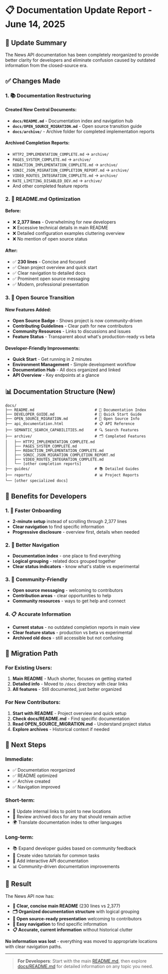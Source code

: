 # 📋 Documentation Update Report - June 14, 2025

## 🎯 Update Summary

The News API documentation has been completely reorganized to provide better clarity for developers and eliminate confusion caused by outdated information from the closed-source era.

## ✅ Changes Made

### 1. **📚 Documentation Restructuring**

#### Created New Central Documents:
- **`docs/README.md`** - Documentation index and navigation hub
- **`docs/OPEN_SOURCE_MIGRATION.md`** - Open source transition guide
- **`docs/archive/`** - Archive folder for completed implementation reports

#### Archived Completion Reports:
- `HTTP2_IMPLEMENTATION_COMPLETE.md` → `archive/`
- `PAGES_SYSTEM_COMPLETE.md` → `archive/`
- `REDACTION_IMPLEMENTATION_COMPLETE.md` → `archive/`
- `SONIC_JSON_MIGRATION_COMPLETION_REPORT.md` → `archive/`
- `VIDEO_ROUTES_INTEGRATION_COMPLETE.md` → `archive/`
- `RATE_LIMITING_DISABLED_DEV.md` → `archive/`
- And other completed feature reports

### 2. **📄 README.md Optimization**

#### Before:
- ❌ **2,377 lines** - Overwhelming for new developers
- ❌ Excessive technical details in main README
- ❌ Detailed configuration examples cluttering overview
- ❌ No mention of open source status

#### After:
- ✅ **230 lines** - Concise and focused
- ✅ Clean project overview and quick start
- ✅ Clear navigation to detailed docs
- ✅ Prominent open source messaging
- ✅ Modern, professional presentation

### 3. **🌟 Open Source Transition**

#### New Features Added:
- **Open Source Badge** - Shows project is now community-driven
- **Contributing Guidelines** - Clear path for new contributors  
- **Community Resources** - Links to discussions and issues
- **Feature Status** - Transparent about what's production-ready vs beta

#### Developer-Friendly Improvements:
- **Quick Start** - Get running in 2 minutes
- **Environment Management** - Simple development workflow
- **Documentation Hub** - All docs organized and linked
- **API Overview** - Key endpoints at a glance

## 📊 Documentation Structure (New)

```
docs/
├── README.md                           # 📖 Documentation Index
├── DEVELOPER_GUIDE.md                  # 🏃 Quick Start Guide  
├── OPEN_SOURCE_MIGRATION.md            # 🌟 Open Source Info
├── api_documentation.html              # 📋 API Reference
├── SEMANTIC_SEARCH_CAPABILITIES.md     # 🔍 Search Features
├── archive/                            # 🗂️ Completed Features
│   ├── HTTP2_IMPLEMENTATION_COMPLETE.md
│   ├── PAGES_SYSTEM_COMPLETE.md
│   ├── REDACTION_IMPLEMENTATION_COMPLETE.md
│   ├── SONIC_JSON_MIGRATION_COMPLETION_REPORT.md
│   ├── VIDEO_ROUTES_INTEGRATION_COMPLETE.md
│   └── [other completion reports]
├── guides/                             # 📚 Detailed Guides
├── reports/                            # 📊 Project Reports
└── [other specialized docs]
```

## 🎯 Benefits for Developers

### 1. **🚀 Faster Onboarding**
- **2-minute setup** instead of scrolling through 2,377 lines
- **Clear navigation** to find specific information
- **Progressive disclosure** - overview first, details when needed

### 2. **🧭 Better Navigation**
- **Documentation index** - one place to find everything
- **Logical grouping** - related docs grouped together
- **Clear status indicators** - know what's stable vs experimental

### 3. **🤝 Community-Friendly**
- **Open source messaging** - welcoming to contributors
- **Contribution areas** - clear opportunities to help
- **Community resources** - ways to get help and connect

### 4. **📋 Accurate Information**
- **Current status** - no outdated completion reports in main view
- **Clear feature status** - production vs beta vs experimental
- **Archived old docs** - still accessible but not confusing

## 🔄 Migration Path

### For Existing Users:
1. **Main README** - Much shorter, focuses on getting started
2. **Detailed info** - Moved to `/docs` directory with clear links
3. **All features** - Still documented, just better organized

### For New Contributors:
1. **Start with README** - Project overview and quick setup
2. **Check docs/README.md** - Find specific documentation
3. **Read OPEN_SOURCE_MIGRATION.md** - Understand project status
4. **Explore archives** - Historical context if needed

## 🚦 Next Steps

### Immediate:
- ✅ Documentation reorganized
- ✅ README optimized
- ✅ Archive created
- ✅ Navigation improved

### Short-term:
- 🔄 Update internal links to point to new locations
- 📝 Review archived docs for any that should remain active
- 🌍 Translate documentation index to other languages

### Long-term:
- 📚 Expand developer guides based on community feedback
- 🎥 Create video tutorials for common tasks  
- 🤖 Add interactive API documentation
- 📊 Community-driven documentation improvements

## 🎉 Result

The News API now has:
- **📖 Clear, concise main README** (230 lines vs 2,377)
- **🗂️ Organized documentation structure** with logical grouping
- **🌟 Open source-ready presentation** welcoming to contributors
- **🧭 Easy navigation** to find specific information
- **📋 Accurate, current information** without historical clutter

**No information was lost** - everything was moved to appropriate locations with clear navigation paths.

---

> **For Developers**: Start with the main [README.md](../README.md), then explore [docs/README.md](./README.md) for detailed information on any topic you need.
